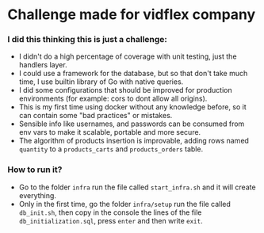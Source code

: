 # Challenge made for vidflex company

### I did this thinking this is just a challenge:
* I didn't do a high percentage of coverage with unit testing, just the handlers layer.
* I could use a framework for the database, but so that don't take much time, I use builtin library of Go with native queries.
* I did some configurations that should be improved for production environments (for example: cors to dont allow all origins).
* This is my first time using docker without any knowledge before, so it can contain some "bad practices" or mistakes.
* Sensible info like usernames, and passwords can be consumed from env vars to make it scalable, portable and more secure.
*  The algorithm of products insertion is improvable, adding rows named `quantity` to a `products_carts` and `products_orders` table.
### How to run it?
* Go to the folder `infra` run the file called `start_infra.sh` and it will create everything.
* Only in the first time, go the folder `infra/setup` run the file called `db_init.sh`, then copy in the console the lines of the file `db_initialization.sql`, press `enter` and then write `exit`.
